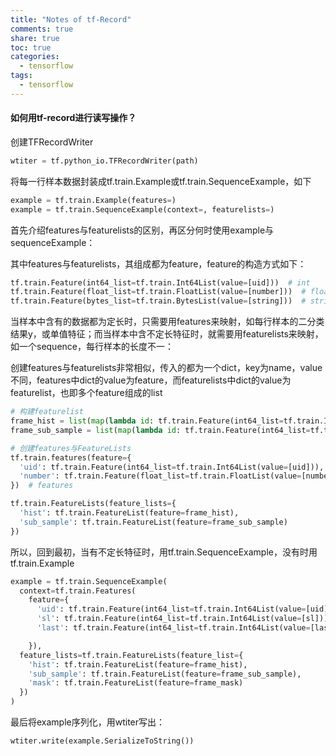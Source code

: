 ```yaml
---
title: "Notes of tf-Record"
comments: true
share: true
toc: true
categories:
  - tensorflow
tags:
  - tensorflow
---
```


#### 如何用tf-record进行读写操作？

创建TFRecordWriter

```python
wtiter = tf.python_io.TFRecordWriter(path)
```

将每一行样本数据封装成tf.train.Example或tf.train.SequenceExample，如下

```python
example = tf.train.Example(features=)
example = tf.train.SequenceExample(context=, featurelists=)
```

首先介绍features与featurelists的区别，再区分何时使用example与sequenceExample：

其中features与featurelists，其组成都为feature，feature的构造方式如下：

```python
tf.train.Feature(int64_list=tf.train.Int64List(value=[uid]))  # int
tf.train.Feature(float_list=tf.train.FloatList(value=[number]))  # float
tf.train.Feature(bytes_list=tf.train.BytesList(value=[string]))  # string
```

当样本中含有的数据都为定长时，只需要用features来映射，如每行样本的二分类结果y，或单值特征；而当样本中含不定长特征时，就需要用featurelists来映射，如一个sequence，每行样本的长度不一：

创建features与featurelists非常相似，传入的都为一个dict，key为name，value不同，features中dict的value为feature，而featurelists中dict的value为featurelist，也即多个feature组成的list

```python
# 构建featurelist
frame_hist = list(map(lambda id: tf.train.Feature(int64_list=tf.train.Int64List(value=[id])), hist))
frame_sub_sample = list(map(lambda id: tf.train.Feature(int64_list=tf.train.Int64List(value=[id])), sub_sample))
```

```python
# 创建features与FeatureLists
tf.train.features(feature={
  'uid': tf.train.Feature(int64_list=tf.train.Int64List(value=[uid])),
  'number': tf.train.Feature(float_list=tf.train.FloatList(value=[number]))
})  # features

tf.train.FeatureLists(feature_lists={
  'hist': tf.train.FeatureList(feature=frame_hist),
  'sub_sample': tf.train.FeatureList(feature=frame_sub_sample)
})
```

所以，回到最初，当有不定长特征时，用tf.train.SequenceExample，没有时用tf.train.Example

```python
example = tf.train.SequenceExample(
  context=tf.train.Features(
    feature={
      'uid': tf.train.Feature(int64_list=tf.train.Int64List(value=[uid])),
      'sl': tf.train.Feature(int64_list=tf.train.Int64List(value=[sl])),
      'last': tf.train.Feature(int64_list=tf.train.Int64List(value=[last]))

    }),
  feature_lists=tf.train.FeatureLists(feature_list={
    'hist': tf.train.FeatureList(feature=frame_hist),
    'sub_sample': tf.train.FeatureList(feature=frame_sub_sample),
    'mask': tf.train.FeatureList(feature=frame_mask)
  })
)
```

最后将example序列化，用wtiter写出：

```python
wtiter.write(example.SerializeToString())
```

